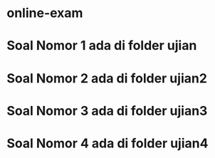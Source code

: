 # online-exam
# Soal Nomor 1 ada di folder ujian
# Soal Nomor 2 ada di folder ujian2
# Soal Nomor 3 ada di folder ujian3
# Soal Nomor 4 ada di folder ujian4
